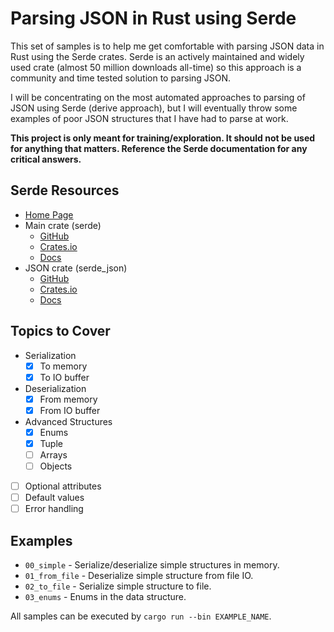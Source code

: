 Parsing JSON in Rust using Serde
================================

This set of samples is to help me get comfortable with parsing JSON data in Rust using the Serde crates.  Serde is an actively maintained and widely used crate (almost 50 million downloads all-time) so this approach is a community and time tested solution to parsing JSON.

I will be concentrating on the most automated approaches to parsing of JSON using Serde (derive approach), but I will eventually throw some examples of poor JSON structures that I have had to parse at work.

**This project is only meant for training/exploration.  It should not be used for anything that matters.  Reference the Serde documentation for any critical answers.**


## Serde Resources

* [Home Page](https://serde.rs/)
* Main crate (serde)
    * [GitHub](https://github.com/serde-rs/serde)
    * [Crates.io](https://crates.io/crates/serde)
    * [Docs](https://docs.serde.rs/serde/)
* JSON crate (serde_json)
    * [GitHub](https://github.com/serde-rs/json)
    * [Crates.io](https://crates.io/crates/serde_json)
    * [Docs](https://docs.serde.rs/serde/json)

## Topics to Cover

* Serialization
    - [x] To memory
    - [x] To IO buffer
* Deserialization
    - [x] From memory
    - [x] From IO buffer
* Advanced Structures
    - [x] Enums
    - [x] Tuple
    - [ ] Arrays
    - [ ] Objects
* [ ] Optional attributes
* [ ] Default values
* [ ] Error handling

## Examples

* `00_simple` - Serialize/deserialize simple structures in memory.
* `01_from_file` - Deserialize simple structure from file IO.
* `02_to_file` - Serialize simple structure to file.
* `03_enums` - Enums in the data structure.

All samples can be executed by `cargo run --bin EXAMPLE_NAME`.
